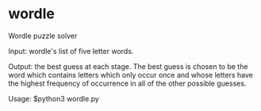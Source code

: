 # wordle
Wordle puzzle solver

Input: wordle's list of five letter words.

Output: the best guess at each stage. The best guess is chosen to be the word which contains letters which only occur once and whose letters have the highest frequency of occurrence in all of the other possible guesses.

Usage:
$python3 wordle.py
